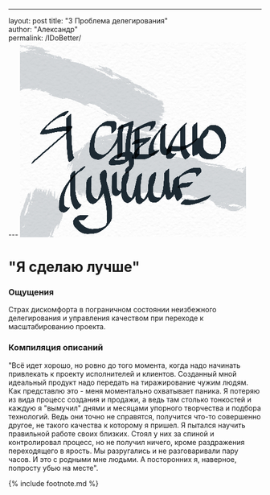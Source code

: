---
layout: post
title: "3 Проблема делегирования"              
author: "Александр"                      
permalink: /IDoBetter/                                                                                                               
---                                                                                                                                    !["Я сделаю это лучше"](/_img/3.jpg)
# "Я сделаю лучше"

### Ощущения
Страх дискомфорта в пограничном состоянии неизбежного делегирования и управления качеством при переходе к масштабированию проекта.

### Компиляция описаний
"Всё идет хорошо, но ровно до того момента, когда надо начинать привлекать к проекту исполнителей и клиентов. Созданный мной идеальный продукт надо передать на тиражирование чужим людям. Как представлю это - меня моментально охватывает паника. Я потеряю из вида процесс создания и продажи, а ведь там столько тонкостей и каждую я "вымучил" днями и месяцами упорного творчества и подбора технологий. Ведь они точно не справятся, получится что-то совершенно другое, не такого качества к которому я пришел. Я пытался научить правильной работе своих близких. Стоял у них за спиной и контролировал процесс, но не получил ничего, кроме раздражения переходящего в ярость. Мы разругались и не разговаривали пару часов. И это с родными мне людьми. А посторонних я, наверное, попросту убью на месте".  

{% include footnote.md %}
